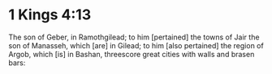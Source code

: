 # 1 Kings 4:13

The son of Geber, in Ramothgilead; to him [pertained] the towns of Jair the son of Manasseh, which [are] in Gilead; to him [also pertained] the region of Argob, which [is] in Bashan, threescore great cities with walls and brasen bars: